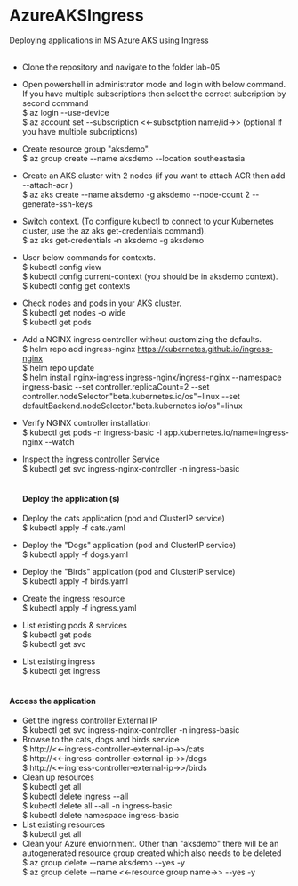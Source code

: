 # AzureAKSIngress
Deploying applications in MS Azure AKS using Ingress <br/><br/>
* Clone the repository and navigate to the folder lab-05 <br/>
* Open powershell in administrator mode and login with below command. If you have multiple subscriptions then select the correct subcription by second command <br/>
  $ az login --use-device <br/>
  $ az account set --subscription <<-subsctption name/id->> (optional if you have multiple subcriptions) <br/>
* Create resource group "aksdemo". <br/>
  $ az group create --name aksdemo --location southeastasia <br/>
* Create an AKS cluster with 2 nodes (if you want to attach ACR then add --attach-acr <acrName>) <br/>
  $ az aks create --name aksdemo -g aksdemo --node-count 2 --generate-ssh-keys <br/>
* Switch context. (To configure kubectl to connect to your Kubernetes cluster, use the az aks get-credentials command). <br/>
  $ az aks get-credentials -n aksdemo -g aksdemo <br/>
* User below commands for contexts.<br/>
  $ kubectl config view <br/>
  $ kubectl config current-context (you should be in aksdemo context). <br/>
  $ kubectl config get contexts <br/>
* Check nodes and pods in your AKS cluster. <br/>
  $ kubectl get nodes -o wide <br/>
  $ kubectl get pods <br/>
* Add a NGINX ingress controller without customizing the defaults. <br/>
  $ helm repo add ingress-nginx https://kubernetes.github.io/ingress-nginx <br/>
  $ helm repo update <br/>
  $ helm install nginx-ingress ingress-nginx/ingress-nginx --namespace ingress-basic --set controller.replicaCount=2 --set controller.nodeSelector."beta\.kubernetes\.io/os"=linux --set defaultBackend.nodeSelector."beta\.kubernetes\.io/os"=linux
* Verify NGINX controller installation <br/>
  $ kubectl get pods -n ingress-basic -l app.kubernetes.io/name=ingress-nginx --watch <br/>
* Inspect the ingress controller Service <br/>
  $ kubectl get svc ingress-nginx-controller -n ingress-basic <br/><br/>
  
  #### Deploy the application (s)
* Deploy the cats application (pod and ClusterIP service) <br/>
  $ kubectl apply -f cats.yaml <br/>
* Deploy the "Dogs" application (pod and ClusterIP service) <br/>
  $ kubectl apply -f dogs.yaml <br/>
* Deploy the "Birds" application (pod and ClusterIP service) <br/> 
  $ kubectl apply -f birds.yaml <br/>
* Create the ingress resource <br/>
  $ kubectl apply -f ingress.yaml <br/>
* List existing pods & services <br/>
  $ kubectl get pods <br/>
  $ kubectl get svc <br/>
* List existing ingress <br/>
  $ kubectl get ingress <br/>
  <br/>
#### Access the application <br/>
* Get the ingress controller External IP <br/>
  $ kubectl get svc ingress-nginx-controller -n ingress-basic <br/>
* Browse to the cats, dogs and birds service <br/>
  $ http://<<-ingress-controller-external-ip->>/cats <br/>
  $ http://<<-ingress-controller-external-ip->>/dogs <br/>
  $ http://<<-ingress-controller-external-ip->>/birds <br/>
* Clean up resources <br/>
  $ kubectl get all <br/>
  $ kubectl delete ingress --all <br/>
  $ kubectl delete all --all -n ingress-basic <br/>
  $ kubectl delete namespace ingress-basic <br/>
* List existing resources <br/>
  $ kubectl get all <br/>
* Clean your Azure enviornment. Other than "aksdemo" there will be an autogenerated resource group created which also needs to be deleted <br/>
  $ az group delete --name aksdemo --yes -y <br/>
  $ az group delete --name <<-resource group name->> --yes -y <br/>
  

  
  
  

